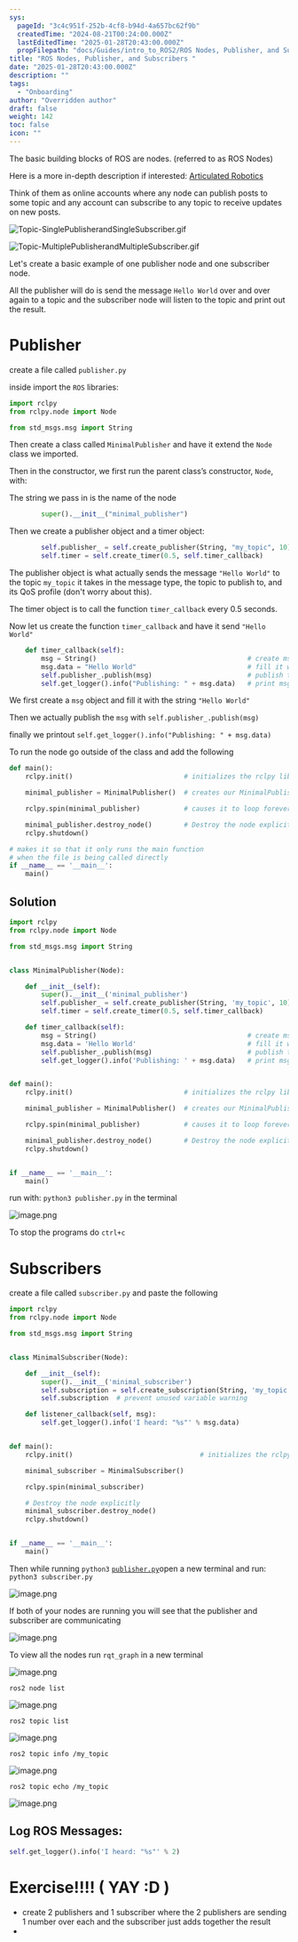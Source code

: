 ```yaml
---
sys:
  pageId: "3c4c951f-252b-4cf8-b94d-4a657bc62f9b"
  createdTime: "2024-08-21T00:24:00.000Z"
  lastEditedTime: "2025-01-28T20:43:00.000Z"
  propFilepath: "docs/Guides/intro_to_ROS2/ROS Nodes, Publisher, and Subscribers .md"
title: "ROS Nodes, Publisher, and Subscribers "
date: "2025-01-28T20:43:00.000Z"
description: ""
tags:
  - "Onboarding"
author: "Overridden author"
draft: false
weight: 142
toc: false
icon: ""
---
```


The basic building blocks of ROS are nodes. (referred to as ROS Nodes)

Here is a more in-depth description if interested: [Articulated Robotics](https://articulatedrobotics.xyz/tutorials/ready-for-ros/ros-overview#2-nodes)

Think of them as online accounts where any node can publish posts to some topic and any account can subscribe to any topic to receive updates on new posts.

![Topic-SinglePublisherandSingleSubscriber.gif](https://docs.ros.org/en/humble/_images/Topic-SinglePublisherandSingleSubscriber.gif)

![Topic-MultiplePublisherandMultipleSubscriber.gif](https://docs.ros.org/en/humble/_images/Topic-MultiplePublisherandMultipleSubscriber.gif)

Let's create a basic example of one publisher node and one subscriber node.

All the publisher will do is send the message `Hello World` over and over again to a topic and the subscriber node will listen to the topic and print out the result.

# Publisher

create a file called `publisher.py` 

inside import the `ROS` libraries:

```python
import rclpy
from rclpy.node import Node

from std_msgs.msg import String
```

Then create a class called `MinimalPublisher` and have it extend the `Node` class we imported.

Then in the constructor, we first run the parent class’s constructor, `Node`, with:

The string we pass in is the name of the node

```python
        super().__init__("minimal_publisher")
```

Then we create a publisher object and a timer object:

```python
        self.publisher_ = self.create_publisher(String, "my_topic", 10)
        self.timer = self.create_timer(0.5, self.timer_callback)
```

The publisher object is what actually sends the message `"Hello World"` to the topic `my_topic` it takes in the message type, the topic to publish to, and its QoS profile (don't worry about this).

The timer object is to call the function `timer_callback` every 0.5 seconds.

Now let us create the function `timer_callback` and have it send `"Hello World"`

```python
    def timer_callback(self):
        msg = String()                                      # create msg object
        msg.data = "Hello World"                            # fill it with data
        self.publisher_.publish(msg)                        # publish the message
        self.get_logger().info("Publishing: " + msg.data)   # print msg
```

We first create a `msg` object and fill it with the string `"Hello World"`

Then we actually publish the `msg` with `self.publisher_.publish(msg)`

finally we printout `self.get_logger().info("Publishing: " + msg.data)`

To run the node go outside of the class and add the following

```python
def main():
    rclpy.init()                            # initializes the rclpy library

    minimal_publisher = MinimalPublisher()  # creates our MinimalPublisher object

    rclpy.spin(minimal_publisher)           # causes it to loop forever

    minimal_publisher.destroy_node()        # Destroy the node explicitly
    rclpy.shutdown()

# makes it so that it only runs the main function
# when the file is being called directly
if __name__ == '__main__': 
    main()
```

## Solution

```python
import rclpy
from rclpy.node import Node

from std_msgs.msg import String


class MinimalPublisher(Node):

    def __init__(self):
        super().__init__('minimal_publisher')
        self.publisher_ = self.create_publisher(String, 'my_topic', 10)
        self.timer = self.create_timer(0.5, self.timer_callback)

    def timer_callback(self):
        msg = String()                                      # create msg object
        msg.data = 'Hello World'                            # fill it with data
        self.publisher_.publish(msg)                        # publish the message
        self.get_logger().info('Publishing: ' + msg.data)   # print msg


def main():
    rclpy.init()                            # initializes the rclpy library

    minimal_publisher = MinimalPublisher()  # creates our MinimalPublisher object

    rclpy.spin(minimal_publisher)           # causes it to loop forever

    minimal_publisher.destroy_node()        # Destroy the node explicitly
    rclpy.shutdown()


if __name__ == '__main__':
    main()
```

run with: `python3 publisher.py` in the terminal

![image.png](https://prod-files-secure.s3.us-west-2.amazonaws.com/d518164a-d88e-44d1-a4ee-3adb3bd8bce0/9214accb-ad5b-44f1-a31c-b3167c59138b/image.png?X-Amz-Algorithm=AWS4-HMAC-SHA256&X-Amz-Content-Sha256=UNSIGNED-PAYLOAD&X-Amz-Credential=ASIAZI2LB466QVKLDN22%2F20250308%2Fus-west-2%2Fs3%2Faws4_request&X-Amz-Date=20250308T090201Z&X-Amz-Expires=3600&X-Amz-Security-Token=IQoJb3JpZ2luX2VjEBAaCXVzLXdlc3QtMiJIMEYCIQCyPN3B0GGSip2q%2F0DERd%2FSPqVdSUmcFo7vndZnCz3%2F1wIhAN70KXcC8xU8xTY5Mlq1qgG259QER6hvqLMzJC4OTPRCKv8DCFgQABoMNjM3NDIzMTgzODA1Igw58Vk3aMmHijozyhcq3AOu72ekWbRdSuctifJfqIYREhP%2F7ZN21Qt2XwOy%2B%2FW5i1H%2F9LpExyh8cN%2F63NVrTWMdhJfreQLsRflBL43hK51o70A%2FsWZBan95v6wVvm0StgLzuGnQx%2FDQXk%2BXX642J9hSn9dhLpOle8tF814d17szvOSGHeCzmAVsVtfaWAnvnIF6LKXNFGLqtQHMFpIu9GfRiDoLroWcdMS2ITTMSvKNmbNM5B8HvUb8aVFpn1YxNm%2BdWI1ek4brqGchiNfSvHT6EVmKaCVRtAnj%2Fk6Hi93qRSPf4xnNw6AWD5cCU4wOYL4jtGGQqrm4QI672bfwgkS6rMl4yh5iM6zHIQ4S1Pb%2F56WYmha8TG9kkVR%2BmML0%2BXh2Fe2xzfkcGF4u4q2FlGFIdlcpVz6s7WkORoZWdKv0dQ99ZIPAvmWzpapiuWRGlwE4Fe7zNV3D9GGwUHnVC7OkAXykQtIhDh8cbrh5IqvlnWrZd6AYd9sS5cmNFdIlT7CHfvyUIOOXFI4zlK0gir%2FucYh3b2YDzNqImsX78HKQV%2BdLF4ePp9WDQi8f3OCYhcV%2F9dHUSaFlJB4UIx%2FX3rmf%2Ba6GI7Xalh620W3QC5TR0BE%2FlmRiW5A90WIWi3z2z8dKdpjsPBnqjpbUDTDX4K%2B%2BBjqkAUFppnqstYDh3n8BreFLL0NUc%2FA7z0UCRJLtTPc54ZP6U%2FA1zA7w%2FkEDUblbyfKpZHKxj7JzOe09EF0RGcbZ6ASfYZYOIFISArIW7%2Ffl7%2BigsEDGukHL4xliWX4FvQ%2FJgczt%2BcKnAZMxdyGeprKi21fW9%2FhhwMXCN%2F%2Ba5G5aycw%2FXKxQW5C0w3cYIraNESOKI4vDpXb4BgnjEMRbz3roEndmk29q&X-Amz-Signature=404f09be14e64534b1b44d852d96293378897500a26a92b23e0da6c0ab64013c&X-Amz-SignedHeaders=host&x-id=GetObject)

To stop the programs do `ctrl+c`

# Subscribers

create a file called `subscriber.py` and paste the following

```python
import rclpy
from rclpy.node import Node

from std_msgs.msg import String


class MinimalSubscriber(Node):

    def __init__(self):
        super().__init__('minimal_subscriber')
        self.subscription = self.create_subscription(String, 'my_topic', self.listener_callback, 10)
        self.subscription  # prevent unused variable warning

    def listener_callback(self, msg):
        self.get_logger().info('I heard: "%s"' % msg.data)


def main():
    rclpy.init()                                # initializes the rclpy library

    minimal_subscriber = MinimalSubscriber()

    rclpy.spin(minimal_subscriber)

    # Destroy the node explicitly
    minimal_subscriber.destroy_node()
    rclpy.shutdown()


if __name__ == '__main__':
    main()
```

Then while running `python3` [`publisher.py`](http://publisher.py/)open a new terminal and run: `python3 subscriber.py` 

![image.png](https://prod-files-secure.s3.us-west-2.amazonaws.com/d518164a-d88e-44d1-a4ee-3adb3bd8bce0/611fccf2-c738-4dbd-94e9-98f209092866/image.png?X-Amz-Algorithm=AWS4-HMAC-SHA256&X-Amz-Content-Sha256=UNSIGNED-PAYLOAD&X-Amz-Credential=ASIAZI2LB466QVKLDN22%2F20250308%2Fus-west-2%2Fs3%2Faws4_request&X-Amz-Date=20250308T090201Z&X-Amz-Expires=3600&X-Amz-Security-Token=IQoJb3JpZ2luX2VjEBAaCXVzLXdlc3QtMiJIMEYCIQCyPN3B0GGSip2q%2F0DERd%2FSPqVdSUmcFo7vndZnCz3%2F1wIhAN70KXcC8xU8xTY5Mlq1qgG259QER6hvqLMzJC4OTPRCKv8DCFgQABoMNjM3NDIzMTgzODA1Igw58Vk3aMmHijozyhcq3AOu72ekWbRdSuctifJfqIYREhP%2F7ZN21Qt2XwOy%2B%2FW5i1H%2F9LpExyh8cN%2F63NVrTWMdhJfreQLsRflBL43hK51o70A%2FsWZBan95v6wVvm0StgLzuGnQx%2FDQXk%2BXX642J9hSn9dhLpOle8tF814d17szvOSGHeCzmAVsVtfaWAnvnIF6LKXNFGLqtQHMFpIu9GfRiDoLroWcdMS2ITTMSvKNmbNM5B8HvUb8aVFpn1YxNm%2BdWI1ek4brqGchiNfSvHT6EVmKaCVRtAnj%2Fk6Hi93qRSPf4xnNw6AWD5cCU4wOYL4jtGGQqrm4QI672bfwgkS6rMl4yh5iM6zHIQ4S1Pb%2F56WYmha8TG9kkVR%2BmML0%2BXh2Fe2xzfkcGF4u4q2FlGFIdlcpVz6s7WkORoZWdKv0dQ99ZIPAvmWzpapiuWRGlwE4Fe7zNV3D9GGwUHnVC7OkAXykQtIhDh8cbrh5IqvlnWrZd6AYd9sS5cmNFdIlT7CHfvyUIOOXFI4zlK0gir%2FucYh3b2YDzNqImsX78HKQV%2BdLF4ePp9WDQi8f3OCYhcV%2F9dHUSaFlJB4UIx%2FX3rmf%2Ba6GI7Xalh620W3QC5TR0BE%2FlmRiW5A90WIWi3z2z8dKdpjsPBnqjpbUDTDX4K%2B%2BBjqkAUFppnqstYDh3n8BreFLL0NUc%2FA7z0UCRJLtTPc54ZP6U%2FA1zA7w%2FkEDUblbyfKpZHKxj7JzOe09EF0RGcbZ6ASfYZYOIFISArIW7%2Ffl7%2BigsEDGukHL4xliWX4FvQ%2FJgczt%2BcKnAZMxdyGeprKi21fW9%2FhhwMXCN%2F%2Ba5G5aycw%2FXKxQW5C0w3cYIraNESOKI4vDpXb4BgnjEMRbz3roEndmk29q&X-Amz-Signature=c9a85749d189fb4594196020e46791b08c707982d5133066018362ab5324c627&X-Amz-SignedHeaders=host&x-id=GetObject)

If both of your nodes are running you will see that the publisher and subscriber are communicating

![image.png](https://prod-files-secure.s3.us-west-2.amazonaws.com/d518164a-d88e-44d1-a4ee-3adb3bd8bce0/eea428b5-1cf0-43bb-a30b-81cbaf6c5c78/image.png?X-Amz-Algorithm=AWS4-HMAC-SHA256&X-Amz-Content-Sha256=UNSIGNED-PAYLOAD&X-Amz-Credential=ASIAZI2LB466QVKLDN22%2F20250308%2Fus-west-2%2Fs3%2Faws4_request&X-Amz-Date=20250308T090201Z&X-Amz-Expires=3600&X-Amz-Security-Token=IQoJb3JpZ2luX2VjEBAaCXVzLXdlc3QtMiJIMEYCIQCyPN3B0GGSip2q%2F0DERd%2FSPqVdSUmcFo7vndZnCz3%2F1wIhAN70KXcC8xU8xTY5Mlq1qgG259QER6hvqLMzJC4OTPRCKv8DCFgQABoMNjM3NDIzMTgzODA1Igw58Vk3aMmHijozyhcq3AOu72ekWbRdSuctifJfqIYREhP%2F7ZN21Qt2XwOy%2B%2FW5i1H%2F9LpExyh8cN%2F63NVrTWMdhJfreQLsRflBL43hK51o70A%2FsWZBan95v6wVvm0StgLzuGnQx%2FDQXk%2BXX642J9hSn9dhLpOle8tF814d17szvOSGHeCzmAVsVtfaWAnvnIF6LKXNFGLqtQHMFpIu9GfRiDoLroWcdMS2ITTMSvKNmbNM5B8HvUb8aVFpn1YxNm%2BdWI1ek4brqGchiNfSvHT6EVmKaCVRtAnj%2Fk6Hi93qRSPf4xnNw6AWD5cCU4wOYL4jtGGQqrm4QI672bfwgkS6rMl4yh5iM6zHIQ4S1Pb%2F56WYmha8TG9kkVR%2BmML0%2BXh2Fe2xzfkcGF4u4q2FlGFIdlcpVz6s7WkORoZWdKv0dQ99ZIPAvmWzpapiuWRGlwE4Fe7zNV3D9GGwUHnVC7OkAXykQtIhDh8cbrh5IqvlnWrZd6AYd9sS5cmNFdIlT7CHfvyUIOOXFI4zlK0gir%2FucYh3b2YDzNqImsX78HKQV%2BdLF4ePp9WDQi8f3OCYhcV%2F9dHUSaFlJB4UIx%2FX3rmf%2Ba6GI7Xalh620W3QC5TR0BE%2FlmRiW5A90WIWi3z2z8dKdpjsPBnqjpbUDTDX4K%2B%2BBjqkAUFppnqstYDh3n8BreFLL0NUc%2FA7z0UCRJLtTPc54ZP6U%2FA1zA7w%2FkEDUblbyfKpZHKxj7JzOe09EF0RGcbZ6ASfYZYOIFISArIW7%2Ffl7%2BigsEDGukHL4xliWX4FvQ%2FJgczt%2BcKnAZMxdyGeprKi21fW9%2FhhwMXCN%2F%2Ba5G5aycw%2FXKxQW5C0w3cYIraNESOKI4vDpXb4BgnjEMRbz3roEndmk29q&X-Amz-Signature=ff3e04f922cbd6072f64dddec405108aa453563f4ed19d96ed53d000b199086a&X-Amz-SignedHeaders=host&x-id=GetObject)

To view all the nodes run `rqt_graph` in a new terminal

![image.png](https://prod-files-secure.s3.us-west-2.amazonaws.com/d518164a-d88e-44d1-a4ee-3adb3bd8bce0/1d98e964-4318-4d62-b5c4-8c8f78368598/image.png?X-Amz-Algorithm=AWS4-HMAC-SHA256&X-Amz-Content-Sha256=UNSIGNED-PAYLOAD&X-Amz-Credential=ASIAZI2LB466QVKLDN22%2F20250308%2Fus-west-2%2Fs3%2Faws4_request&X-Amz-Date=20250308T090201Z&X-Amz-Expires=3600&X-Amz-Security-Token=IQoJb3JpZ2luX2VjEBAaCXVzLXdlc3QtMiJIMEYCIQCyPN3B0GGSip2q%2F0DERd%2FSPqVdSUmcFo7vndZnCz3%2F1wIhAN70KXcC8xU8xTY5Mlq1qgG259QER6hvqLMzJC4OTPRCKv8DCFgQABoMNjM3NDIzMTgzODA1Igw58Vk3aMmHijozyhcq3AOu72ekWbRdSuctifJfqIYREhP%2F7ZN21Qt2XwOy%2B%2FW5i1H%2F9LpExyh8cN%2F63NVrTWMdhJfreQLsRflBL43hK51o70A%2FsWZBan95v6wVvm0StgLzuGnQx%2FDQXk%2BXX642J9hSn9dhLpOle8tF814d17szvOSGHeCzmAVsVtfaWAnvnIF6LKXNFGLqtQHMFpIu9GfRiDoLroWcdMS2ITTMSvKNmbNM5B8HvUb8aVFpn1YxNm%2BdWI1ek4brqGchiNfSvHT6EVmKaCVRtAnj%2Fk6Hi93qRSPf4xnNw6AWD5cCU4wOYL4jtGGQqrm4QI672bfwgkS6rMl4yh5iM6zHIQ4S1Pb%2F56WYmha8TG9kkVR%2BmML0%2BXh2Fe2xzfkcGF4u4q2FlGFIdlcpVz6s7WkORoZWdKv0dQ99ZIPAvmWzpapiuWRGlwE4Fe7zNV3D9GGwUHnVC7OkAXykQtIhDh8cbrh5IqvlnWrZd6AYd9sS5cmNFdIlT7CHfvyUIOOXFI4zlK0gir%2FucYh3b2YDzNqImsX78HKQV%2BdLF4ePp9WDQi8f3OCYhcV%2F9dHUSaFlJB4UIx%2FX3rmf%2Ba6GI7Xalh620W3QC5TR0BE%2FlmRiW5A90WIWi3z2z8dKdpjsPBnqjpbUDTDX4K%2B%2BBjqkAUFppnqstYDh3n8BreFLL0NUc%2FA7z0UCRJLtTPc54ZP6U%2FA1zA7w%2FkEDUblbyfKpZHKxj7JzOe09EF0RGcbZ6ASfYZYOIFISArIW7%2Ffl7%2BigsEDGukHL4xliWX4FvQ%2FJgczt%2BcKnAZMxdyGeprKi21fW9%2FhhwMXCN%2F%2Ba5G5aycw%2FXKxQW5C0w3cYIraNESOKI4vDpXb4BgnjEMRbz3roEndmk29q&X-Amz-Signature=256b2050a38766e205bd2e0df9c3d9031ba2b3ad9364c61dc753610e25417b07&X-Amz-SignedHeaders=host&x-id=GetObject)

`ros2 node list`

![image.png](https://prod-files-secure.s3.us-west-2.amazonaws.com/d518164a-d88e-44d1-a4ee-3adb3bd8bce0/680ac8cf-e6d9-4164-9ece-5b9a6fccffee/image.png?X-Amz-Algorithm=AWS4-HMAC-SHA256&X-Amz-Content-Sha256=UNSIGNED-PAYLOAD&X-Amz-Credential=ASIAZI2LB466QVKLDN22%2F20250308%2Fus-west-2%2Fs3%2Faws4_request&X-Amz-Date=20250308T090201Z&X-Amz-Expires=3600&X-Amz-Security-Token=IQoJb3JpZ2luX2VjEBAaCXVzLXdlc3QtMiJIMEYCIQCyPN3B0GGSip2q%2F0DERd%2FSPqVdSUmcFo7vndZnCz3%2F1wIhAN70KXcC8xU8xTY5Mlq1qgG259QER6hvqLMzJC4OTPRCKv8DCFgQABoMNjM3NDIzMTgzODA1Igw58Vk3aMmHijozyhcq3AOu72ekWbRdSuctifJfqIYREhP%2F7ZN21Qt2XwOy%2B%2FW5i1H%2F9LpExyh8cN%2F63NVrTWMdhJfreQLsRflBL43hK51o70A%2FsWZBan95v6wVvm0StgLzuGnQx%2FDQXk%2BXX642J9hSn9dhLpOle8tF814d17szvOSGHeCzmAVsVtfaWAnvnIF6LKXNFGLqtQHMFpIu9GfRiDoLroWcdMS2ITTMSvKNmbNM5B8HvUb8aVFpn1YxNm%2BdWI1ek4brqGchiNfSvHT6EVmKaCVRtAnj%2Fk6Hi93qRSPf4xnNw6AWD5cCU4wOYL4jtGGQqrm4QI672bfwgkS6rMl4yh5iM6zHIQ4S1Pb%2F56WYmha8TG9kkVR%2BmML0%2BXh2Fe2xzfkcGF4u4q2FlGFIdlcpVz6s7WkORoZWdKv0dQ99ZIPAvmWzpapiuWRGlwE4Fe7zNV3D9GGwUHnVC7OkAXykQtIhDh8cbrh5IqvlnWrZd6AYd9sS5cmNFdIlT7CHfvyUIOOXFI4zlK0gir%2FucYh3b2YDzNqImsX78HKQV%2BdLF4ePp9WDQi8f3OCYhcV%2F9dHUSaFlJB4UIx%2FX3rmf%2Ba6GI7Xalh620W3QC5TR0BE%2FlmRiW5A90WIWi3z2z8dKdpjsPBnqjpbUDTDX4K%2B%2BBjqkAUFppnqstYDh3n8BreFLL0NUc%2FA7z0UCRJLtTPc54ZP6U%2FA1zA7w%2FkEDUblbyfKpZHKxj7JzOe09EF0RGcbZ6ASfYZYOIFISArIW7%2Ffl7%2BigsEDGukHL4xliWX4FvQ%2FJgczt%2BcKnAZMxdyGeprKi21fW9%2FhhwMXCN%2F%2Ba5G5aycw%2FXKxQW5C0w3cYIraNESOKI4vDpXb4BgnjEMRbz3roEndmk29q&X-Amz-Signature=0ef8bee672a40a184b1a8a010db7f5b9510e8bc14c8bca7258262c9045638d73&X-Amz-SignedHeaders=host&x-id=GetObject)

`ros2 topic list`

![image.png](https://prod-files-secure.s3.us-west-2.amazonaws.com/d518164a-d88e-44d1-a4ee-3adb3bd8bce0/eee2ebe1-27ef-4a4a-96fb-2ca54126fb29/image.png?X-Amz-Algorithm=AWS4-HMAC-SHA256&X-Amz-Content-Sha256=UNSIGNED-PAYLOAD&X-Amz-Credential=ASIAZI2LB466QVKLDN22%2F20250308%2Fus-west-2%2Fs3%2Faws4_request&X-Amz-Date=20250308T090201Z&X-Amz-Expires=3600&X-Amz-Security-Token=IQoJb3JpZ2luX2VjEBAaCXVzLXdlc3QtMiJIMEYCIQCyPN3B0GGSip2q%2F0DERd%2FSPqVdSUmcFo7vndZnCz3%2F1wIhAN70KXcC8xU8xTY5Mlq1qgG259QER6hvqLMzJC4OTPRCKv8DCFgQABoMNjM3NDIzMTgzODA1Igw58Vk3aMmHijozyhcq3AOu72ekWbRdSuctifJfqIYREhP%2F7ZN21Qt2XwOy%2B%2FW5i1H%2F9LpExyh8cN%2F63NVrTWMdhJfreQLsRflBL43hK51o70A%2FsWZBan95v6wVvm0StgLzuGnQx%2FDQXk%2BXX642J9hSn9dhLpOle8tF814d17szvOSGHeCzmAVsVtfaWAnvnIF6LKXNFGLqtQHMFpIu9GfRiDoLroWcdMS2ITTMSvKNmbNM5B8HvUb8aVFpn1YxNm%2BdWI1ek4brqGchiNfSvHT6EVmKaCVRtAnj%2Fk6Hi93qRSPf4xnNw6AWD5cCU4wOYL4jtGGQqrm4QI672bfwgkS6rMl4yh5iM6zHIQ4S1Pb%2F56WYmha8TG9kkVR%2BmML0%2BXh2Fe2xzfkcGF4u4q2FlGFIdlcpVz6s7WkORoZWdKv0dQ99ZIPAvmWzpapiuWRGlwE4Fe7zNV3D9GGwUHnVC7OkAXykQtIhDh8cbrh5IqvlnWrZd6AYd9sS5cmNFdIlT7CHfvyUIOOXFI4zlK0gir%2FucYh3b2YDzNqImsX78HKQV%2BdLF4ePp9WDQi8f3OCYhcV%2F9dHUSaFlJB4UIx%2FX3rmf%2Ba6GI7Xalh620W3QC5TR0BE%2FlmRiW5A90WIWi3z2z8dKdpjsPBnqjpbUDTDX4K%2B%2BBjqkAUFppnqstYDh3n8BreFLL0NUc%2FA7z0UCRJLtTPc54ZP6U%2FA1zA7w%2FkEDUblbyfKpZHKxj7JzOe09EF0RGcbZ6ASfYZYOIFISArIW7%2Ffl7%2BigsEDGukHL4xliWX4FvQ%2FJgczt%2BcKnAZMxdyGeprKi21fW9%2FhhwMXCN%2F%2Ba5G5aycw%2FXKxQW5C0w3cYIraNESOKI4vDpXb4BgnjEMRbz3roEndmk29q&X-Amz-Signature=61c3e16adf8e643f3f69b90c71d12d305bed238f8704750360807af9993a119b&X-Amz-SignedHeaders=host&x-id=GetObject)

`ros2 topic info /my_topic`

![image.png](https://prod-files-secure.s3.us-west-2.amazonaws.com/d518164a-d88e-44d1-a4ee-3adb3bd8bce0/6288ef12-cb9e-406f-b9eb-65feed3a9011/image.png?X-Amz-Algorithm=AWS4-HMAC-SHA256&X-Amz-Content-Sha256=UNSIGNED-PAYLOAD&X-Amz-Credential=ASIAZI2LB466QVKLDN22%2F20250308%2Fus-west-2%2Fs3%2Faws4_request&X-Amz-Date=20250308T090201Z&X-Amz-Expires=3600&X-Amz-Security-Token=IQoJb3JpZ2luX2VjEBAaCXVzLXdlc3QtMiJIMEYCIQCyPN3B0GGSip2q%2F0DERd%2FSPqVdSUmcFo7vndZnCz3%2F1wIhAN70KXcC8xU8xTY5Mlq1qgG259QER6hvqLMzJC4OTPRCKv8DCFgQABoMNjM3NDIzMTgzODA1Igw58Vk3aMmHijozyhcq3AOu72ekWbRdSuctifJfqIYREhP%2F7ZN21Qt2XwOy%2B%2FW5i1H%2F9LpExyh8cN%2F63NVrTWMdhJfreQLsRflBL43hK51o70A%2FsWZBan95v6wVvm0StgLzuGnQx%2FDQXk%2BXX642J9hSn9dhLpOle8tF814d17szvOSGHeCzmAVsVtfaWAnvnIF6LKXNFGLqtQHMFpIu9GfRiDoLroWcdMS2ITTMSvKNmbNM5B8HvUb8aVFpn1YxNm%2BdWI1ek4brqGchiNfSvHT6EVmKaCVRtAnj%2Fk6Hi93qRSPf4xnNw6AWD5cCU4wOYL4jtGGQqrm4QI672bfwgkS6rMl4yh5iM6zHIQ4S1Pb%2F56WYmha8TG9kkVR%2BmML0%2BXh2Fe2xzfkcGF4u4q2FlGFIdlcpVz6s7WkORoZWdKv0dQ99ZIPAvmWzpapiuWRGlwE4Fe7zNV3D9GGwUHnVC7OkAXykQtIhDh8cbrh5IqvlnWrZd6AYd9sS5cmNFdIlT7CHfvyUIOOXFI4zlK0gir%2FucYh3b2YDzNqImsX78HKQV%2BdLF4ePp9WDQi8f3OCYhcV%2F9dHUSaFlJB4UIx%2FX3rmf%2Ba6GI7Xalh620W3QC5TR0BE%2FlmRiW5A90WIWi3z2z8dKdpjsPBnqjpbUDTDX4K%2B%2BBjqkAUFppnqstYDh3n8BreFLL0NUc%2FA7z0UCRJLtTPc54ZP6U%2FA1zA7w%2FkEDUblbyfKpZHKxj7JzOe09EF0RGcbZ6ASfYZYOIFISArIW7%2Ffl7%2BigsEDGukHL4xliWX4FvQ%2FJgczt%2BcKnAZMxdyGeprKi21fW9%2FhhwMXCN%2F%2Ba5G5aycw%2FXKxQW5C0w3cYIraNESOKI4vDpXb4BgnjEMRbz3roEndmk29q&X-Amz-Signature=f4bc1f4bce8469c985f05e51ffab0c342e3c4a780a19a1bf9ad2183f1a3b6a45&X-Amz-SignedHeaders=host&x-id=GetObject)

`ros2 topic echo /my_topic`

![image.png](https://prod-files-secure.s3.us-west-2.amazonaws.com/d518164a-d88e-44d1-a4ee-3adb3bd8bce0/0a6fcb4d-422d-4a6c-a803-749ef4adf2c6/image.png?X-Amz-Algorithm=AWS4-HMAC-SHA256&X-Amz-Content-Sha256=UNSIGNED-PAYLOAD&X-Amz-Credential=ASIAZI2LB466QVKLDN22%2F20250308%2Fus-west-2%2Fs3%2Faws4_request&X-Amz-Date=20250308T090201Z&X-Amz-Expires=3600&X-Amz-Security-Token=IQoJb3JpZ2luX2VjEBAaCXVzLXdlc3QtMiJIMEYCIQCyPN3B0GGSip2q%2F0DERd%2FSPqVdSUmcFo7vndZnCz3%2F1wIhAN70KXcC8xU8xTY5Mlq1qgG259QER6hvqLMzJC4OTPRCKv8DCFgQABoMNjM3NDIzMTgzODA1Igw58Vk3aMmHijozyhcq3AOu72ekWbRdSuctifJfqIYREhP%2F7ZN21Qt2XwOy%2B%2FW5i1H%2F9LpExyh8cN%2F63NVrTWMdhJfreQLsRflBL43hK51o70A%2FsWZBan95v6wVvm0StgLzuGnQx%2FDQXk%2BXX642J9hSn9dhLpOle8tF814d17szvOSGHeCzmAVsVtfaWAnvnIF6LKXNFGLqtQHMFpIu9GfRiDoLroWcdMS2ITTMSvKNmbNM5B8HvUb8aVFpn1YxNm%2BdWI1ek4brqGchiNfSvHT6EVmKaCVRtAnj%2Fk6Hi93qRSPf4xnNw6AWD5cCU4wOYL4jtGGQqrm4QI672bfwgkS6rMl4yh5iM6zHIQ4S1Pb%2F56WYmha8TG9kkVR%2BmML0%2BXh2Fe2xzfkcGF4u4q2FlGFIdlcpVz6s7WkORoZWdKv0dQ99ZIPAvmWzpapiuWRGlwE4Fe7zNV3D9GGwUHnVC7OkAXykQtIhDh8cbrh5IqvlnWrZd6AYd9sS5cmNFdIlT7CHfvyUIOOXFI4zlK0gir%2FucYh3b2YDzNqImsX78HKQV%2BdLF4ePp9WDQi8f3OCYhcV%2F9dHUSaFlJB4UIx%2FX3rmf%2Ba6GI7Xalh620W3QC5TR0BE%2FlmRiW5A90WIWi3z2z8dKdpjsPBnqjpbUDTDX4K%2B%2BBjqkAUFppnqstYDh3n8BreFLL0NUc%2FA7z0UCRJLtTPc54ZP6U%2FA1zA7w%2FkEDUblbyfKpZHKxj7JzOe09EF0RGcbZ6ASfYZYOIFISArIW7%2Ffl7%2BigsEDGukHL4xliWX4FvQ%2FJgczt%2BcKnAZMxdyGeprKi21fW9%2FhhwMXCN%2F%2Ba5G5aycw%2FXKxQW5C0w3cYIraNESOKI4vDpXb4BgnjEMRbz3roEndmk29q&X-Amz-Signature=9f8f7da7c76f2e31f730aabbb3938cf883791c6b9498e725a1a17361159fd023&X-Amz-SignedHeaders=host&x-id=GetObject)

## Log ROS Messages:

```python
self.get_logger().info('I heard: "%s"' % 2)
```

# Exercise!!!! ( YAY :D )

- create 2 publishers and 1 subscriber where the 2 publishers are sending 1 number over each and the subscriber just adds together the result
- 
